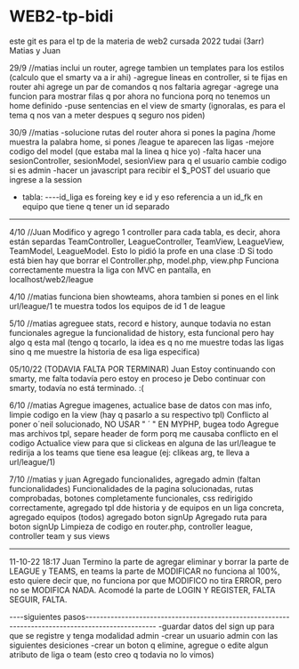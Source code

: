# WEB2-tp-bidi

este git es para el tp de la materia de web2 cursada 2022 tudai (3arr)
Matias y Juan

29/9 //matias
inclui un router, agrege tambien un templates para los estilos (calculo que el smarty va a ir ahi)
-agregue lineas en controller, si te fijas en router ahi agrege un par de comandos q nos faltaria agregar
-agrege una funcion para mostrar filas q por ahora no funciona porq no tenemos un home definido
-puse sentencias en el view de smarty (ignoralas, es para el tema q nos van a meter despues q seguro nos piden)

30/9 //matias
-solucione rutas del router ahora si pones la pagina /home muestra la palabra home, si pones /league te aparecen las ligas
-mejore codigo del model (que estaba mal la linea q hice yo)
-falta hacer una sesionController, sesionModel, sesionView para q el usuario cambie codigo si es admin
-hacer un javascript para recibir el $\_POST del usuario que ingrese a la session

- tabla:
  ----id_liga es foreing key e id y eso referencia a un id_fk en equipo que tiene q tener un id separado

---

4/10 //Juan
Modifico y agrego 1 controller para cada tabla, es decir, ahora están separdas TeamController, LeagueController, TeamView, LeagueView, TeamModel, LeagueModel. Esto lo pidió la profe en una clase :D Si todo está bien hay que borrar el Controller.php, model.php, view.php
Funciona correctamente muestra la liga con MVC en pantalla, en localhost/web2/league

4/10 //matias
funciona bien showteams, ahora tambien si pones en el link url/league/1 te muestra todos los equipos de id 1 de league

5/10 //matias
agreguee stats, record e history, aunque todavia no estan funcionales
agregue la funcionalidad de history, esta funcional pero hay algo q esta mal (tengo q tocarlo, la idea es q no me muestre todas las ligas sino q me muestre la historia de esa liga especifica)

05/10/22 (TODAVIA FALTA POR TERMINAR) Juan
Estoy continuando con smarty, me falta todavía pero estoy en proceso je
Debo continuar con smarty, todavía no está terminado. :(

6/10 //matias
Agregue imagenes, actualice base de datos con mas info, limpie codigo en la view (hay q pasarlo a su respectivo tpl)
Conflicto al poner o´neil solucionado, NO USAR " ´ " EN MYPHP, bugea todo
Agregue mas archivos tpl, separe header de form porq me causaba conflicto en el codigo
Actualice view para que si clickeas en alguna de las url/league te redirija a los teams que tiene esa league (ej:
clikeas arg, te lleva a url/league/1)

7/10 //matias y juan
Agregado funcionalides, agregado admin (faltan funcionalidades)
Funcionalidades de la pagina solucionadas, rutas comprobadas, botones completamente funcionales, css redirigido correctamente, agregado tpl dde historia y de equipos en un liga concreta, agregado equipos (todos) agregado boton signUp
Agregado ruta para boton signUp
Limpieza de codigo en router.php, controller league, controller team y sus views

---

11-10-22 18:17
Juan
Termino la parte de agregar eliminar y borrar la parte de LEAGUE y TEAMS, en teams la parte de MODIFICAR no funciona al 100%, esto quiere decir que, no funciona por que MODIFICO no tira ERROR, pero no se MODIFICA NADA.
Acomodé la parte de LOGIN Y REGISTER, FALTA SEGUIR, FALTA.

----siguientes pasos--------------------------------------------------------------------------------------------------
-guardar datos del sign up para que se registre y tenga modalidad admin
-crear un usuario admin con las siguientes desiciones
-crear un boton q elimine, agregue o edite algun atributo de liga o team (esto creo q todavia no lo vimos)
